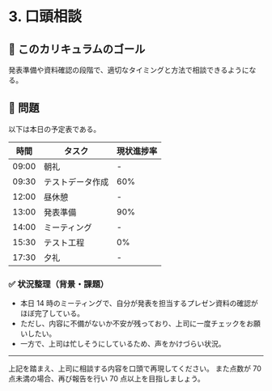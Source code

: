 # 3. 口頭相談

## 🚩 このカリキュラムのゴール

発表準備や資料確認の段階で、適切なタイミングと方法で相談できるようになる。

## 🎲 問題

以下は本日の予定表である。

| 時間  | タスク           | 現状進捗率 |
| ----- | ---------------- | ---------- |
| 09:00 | 朝礼             | -          |
| 09:30 | テストデータ作成 | 60%        |
| 12:00 | 昼休憩           | -          |
| 13:00 | 発表準備         | 90%        |
| 14:00 | ミーティング     | -          |
| 15:30 | テスト工程       | 0%         |
| 17:30 | 夕礼             | -          |

### ✅ 状況整理（背景・課題）

- 本日 14 時のミーティングで、自分が発表を担当するプレゼン資料の確認がほぼ完了している。
- ただし、内容に不備がないか不安が残っており、上司に一度チェックをお願いしたい。
- 一方で、上司は忙しそうにしているため、声をかけづらい状況。

---

上記を踏まえ、上司に相談する内容を口頭で再現してください。
また点数が 70 点未満の場合、再び報告を行い 70 点以上を目指しましょう。
